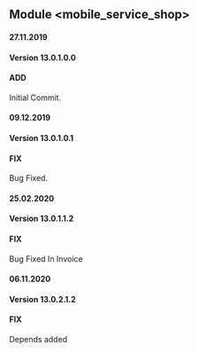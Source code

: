 ## Module <mobile_service_shop>

#### 27.11.2019
#### Version 13.0.1.0.0
#### ADD

Initial Commit.

#### 09.12.2019
#### Version 13.0.1.0.1
#### FIX

Bug Fixed.

#### 25.02.2020
#### Version 13.0.1.1.2
#### FIX

Bug Fixed In Invoice

#### 06.11.2020
#### Version 13.0.2.1.2
#### FIX
Depends added
